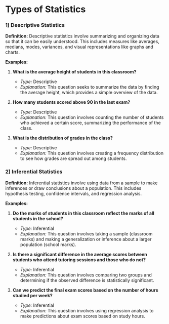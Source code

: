 # Types of Statistics
### 1) Descriptive Statistics
**Definition:** Descriptive statistics involve summarizing and organizing data so that it can be easily understood. This includes measures like averages, medians, modes, variances, and visual representations like graphs and charts.

**Examples:**
1. **What is the average height of students in this classroom?**
   - *Type:* Descriptive
   - *Explanation:* This question seeks to summarize the data by finding the average height, which provides a simple overview of the data.

2. **How many students scored above 90 in the last exam?**
   - *Type:* Descriptive
   - *Explanation:* This question involves counting the number of students who achieved a certain score, summarizing the performance of the class.

3. **What is the distribution of grades in the class?**
   - *Type:* Descriptive
   - *Explanation:* This question involves creating a frequency distribution to see how grades are spread out among students.

### 2) Inferential Statistics
**Definition:** Inferential statistics involve using data from a sample to make inferences or draw conclusions about a population. This includes hypothesis testing, confidence intervals, and regression analysis.

**Examples:**
1. **Do the marks of students in this classroom reflect the marks of all students in the school?**
   - *Type:* Inferential
   - *Explanation:* This question involves taking a sample (classroom marks) and making a generalization or inference about a larger population (school marks).

2. **Is there a significant difference in the average scores between students who attend tutoring sessions and those who do not?**
   - *Type:* Inferential
   - *Explanation:* This question involves comparing two groups and determining if the observed difference is statistically significant.

3. **Can we predict the final exam scores based on the number of hours studied per week?**
   - *Type:* Inferential
   - *Explanation:* This question involves using regression analysis to make predictions about exam scores based on study hours.
